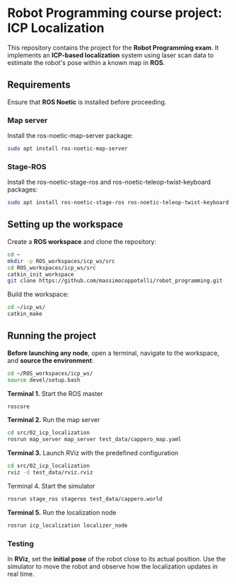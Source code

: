 # Robot Programming course project: ICP Localization
This repository contains the project for the **Robot Programming exam**. It implements an **ICP-based localization** system using laser scan data to estimate the robot's pose within a known map in **ROS**.

## Requirements

Ensure that **ROS Noetic** is installed before proceeding.

### Map server

Install the ros-noetic-map-server package:

```sh
sudo apt install ros-noetic-map-server
```

### Stage-ROS

Install the ros-noetic-stage-ros and ros-noetic-teleop-twist-keyboard packages:

```sh
sudo apt install ros-noetic-stage-ros ros-noetic-teleop-twist-keyboard
```

## Setting up the workspace

Create a **ROS workspace** and clone the repository:

```sh
cd ~
mkdir -p ROS_workspaces/icp_ws/src
cd ROS_workspaces/icp_ws/src
catkin_init_workspace
git clone https://github.com/massimocoppotelli/robot_programming.git
```

Build the workspace:

```sh
cd ~/icp_ws/
catkin_make
```

## Running the project

**Before launching any node**, open a terminal, navigate to the workspace, and **source the environment**:

```sh
cd ~/ROS_workspaces/icp_ws/
source devel/setup.bash
```

**Terminal 1.**   Start the ROS master

  ```sh
  roscore
  ```

**Terminal 2.**  Run the map server

  ```sh
  cd src/02_icp_localization
  rosrun map_server map_server test_data/cappero_map.yaml
  ```

**Terminal 3.**  Launch RViz with the predefined configuration

  ```sh
  cd src/02_icp_localization
  rviz -d test_data/rviz.rviz
  ```

Terminal 4.   Start the simulator

  ```sh
  rosrun stage_ros stageros test_data/cappero.world
  ```

**Terminal 5.**   Run the localization node

  ```sh
  rosrun icp_localization localizer_node
  ```

### Testing

In **RViz**, set the **initial pose** of the robot close to its actual position.
Use the simulator to move the robot and observe how the localization updates in real time.

